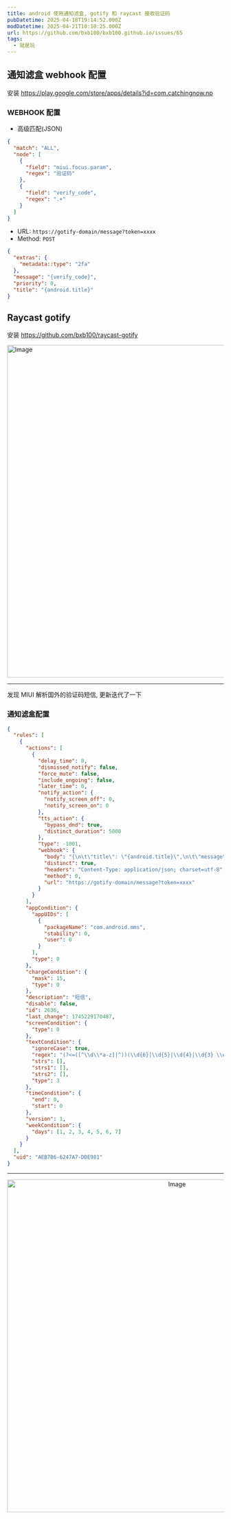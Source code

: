 ```yaml
---
title: android 使用通知滤盒, gotify 和 raycast 接收验证码
pubDatetime: 2025-04-18T19:14:52.000Z
modDatetime: 2025-04-21T10:10:25.000Z
url: https://github.com/bxb100/bxb100.github.io/issues/65
tags:
  - 就是玩
---
```


## 通知滤盒 webhook 配置

安装 https://play.google.com/store/apps/details?id=com.catchingnow.np

### WEBHOOK 配置

- 高级匹配(JSON)

```json
{
  "match": "ALL",
  "node": [
    {
      "field": "miui.focus.param",
      "regex": "验证码"
    },
    {
      "field": "verify_code",
      "regex": ".+"
    }
  ]
}
```

- URL: `https://gotify-domain/message?token=xxxx`
- Method: `POST`

```json
{
  "extras": {
    "metadata::type": "2fa"
  },
  "message": "{verify_code}",
  "priority": 0,
  "title": "{android.title}"
}
```

## Raycast gotify

安装 https://github.com/bxb100/raycast-gotify

<img width="774" alt="Image" src="https://github.com/user-attachments/assets/01f91112-929d-40f7-a2a3-9d12ee5b39b7" />

---

<a id='issuecomment-2818097228'></a>
发现 MIUI 解析国外的验证码短信, 更新迭代了一下

### 通知滤盒配置

```json
{
  "rules": [
    {
      "actions": [
        {
          "delay_time": 0,
          "dismissed_notify": false,
          "force_mute": false,
          "include_ongoing": false,
          "later_time": 0,
          "notify_action": {
            "notify_screen_off": 0,
            "notify_screen_on": 0
          },
          "tts_action": {
            "bypass_dnd": true,
            "distinct_duration": 5000
          },
          "type": -1001,
          "webhook": {
            "body": "{\n\t\"title\": \"{android.title}\",\n\t\"message\": \"{android.text}\",\n\t\"priority\": 100,\n\t\"extras\": {\n\t  \"metadata::type\": \"2fa\",\n\t  \"metadata::extract::regex\": \"(?<=([^\\\\d\\\\*a-z]|^))(\\\\d{6}|\\\\d{5}|\\\\d{4}|\\\\d{3} \\\\d{3})(?=([^年円元\\\\/\\\\da-z-?\\\\.:]|(\\\\.($|[^\\\\da-z]))|$))\"\n\t}\n  }",
            "distinct": true,
            "headers": "Content-Type: application/json; charset=utf-8",
            "method": 0,
            "url": "https://gotify-domain/message?token=xxxx"
          }
        }
      ],
      "appCondition": {
        "appUIDs": [
          {
            "packageName": "com.android.mms",
            "stability": 0,
            "user": 0
          }
        ],
        "type": 0
      },
      "chargeCondition": {
        "mask": 15,
        "type": 0
      },
      "description": "短信",
      "disable": false,
      "id": 2636,
      "last_change": 1745229170487,
      "screenCondition": {
        "type": 0
      },
      "textCondition": {
        "ignoreCase": true,
        "regex": "(?<=([^\\d\\*a-z]|^))(\\d{6}|\\d{5}|\\d{4}|\\d{3} \\d{3})(?=([^年円元\\\\/\\da-z-?\\.:]|(\\.($|[^\\da-z]))|$))",
        "strs": [],
        "strs1": [],
        "strs2": [],
        "type": 3
      },
      "timeCondition": {
        "end": 0,
        "start": 0
      },
      "version": 1,
      "weekCondition": {
        "days": [1, 2, 3, 4, 5, 6, 7]
      }
    }
  ],
  "uid": "AEB7B6-6247A7-DDE981"
}
```

---

<p align="center">
<img width="774" alt="Image" src="https://github.com/user-attachments/assets/f837607a-c831-41d4-8720-d69bcd37d1ee" />
</p>
